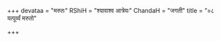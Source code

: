 +++
devataa = "मरुतः"
RShiH = "श्यावाश्व आत्रेयः"
ChandaH = "जगती"
title = "०८ यत्पूर्व्यं मरुतो"

+++
